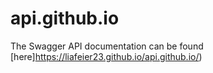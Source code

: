 # api.github.io
The Swagger API documentation can be found [here]https://liafeier23.github.io/api.github.io/)

